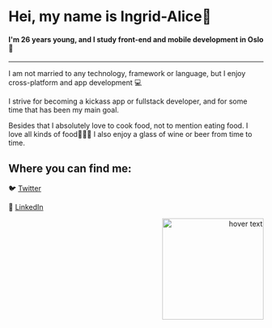 # Hei, my name is Ingrid-Alice:wave:




#### I'm 26 years young, and I study front-end and mobile development in Oslo:woman:

---




I am not married to any technology, framework or language, but I enjoy cross-platform and app development :computer:

I strive for becoming a kickass app or fullstack developer, and for some time that has been my main goal.



Besides that I absolutely love to cook food, not to mention eating food. I love all kinds of food:stew::ramen::pizza:
I also enjoy a glass of wine or beer from time to time.

## Where you can find me:
:bird: [Twitter](https://twitter.com/byiaffs)



:link: [LinkedIn](https://www.linkedin.com/in/iaffs/)

<p align="right">
<img src="https://user-images.githubusercontent.com/42621710/101796122-e86a7480-3b08-11eb-98ab-42e4eb8d696d.png" width="200" title="hover text">
</p>

<!--
**iaffs/iaffs** is a ✨ _special_ ✨ repository because its `README.md` (this file) appears on your GitHub profile.

Here are some ideas to get you started:

- 🔭 I’m currently working on ...
- 🌱 I’m currently learning ...
- 👯 I’m looking to collaborate on ...
- 🤔 I’m looking for help with ...
- 💬 Ask me about ...
- 📫 How to reach me: ...
- 😄 Pronouns: ...
- ⚡ Fun fact: ...
-->
